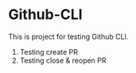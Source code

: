 # Github-CLI

This is project for testing Github CLI.

1. Testing create PR
2. Testing close & reopen PR
